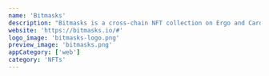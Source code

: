 ```yaml
---
name: 'Bitmasks'
description: "Bitmasks is a cross-chain NFT collection on Ergo and Cardano."
website: 'https://bitmasks.io/#'
logo_image: 'bitmasks-logo.png'
preview_image: 'bitmasks.png'
appCategory: ['web']
category: 'NFTs'
---
```

